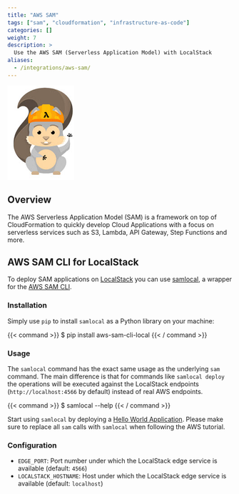 ```yaml
---
title: "AWS SAM"
tags: ["sam", "cloudformation", "infrastructure-as-code"]
categories: []
weight: 7
description: >
  Use the AWS SAM (Serverless Application Model) with LocalStack
aliases:
  - /integrations/aws-sam/
---
```


![AWS SAM](aws-sam-logo.jpg)

## Overview

The AWS Serverless Application Model (SAM) is a framework on top of CloudFormation to quickly develop Cloud Applications with a focus on serverless services such as S3, Lambda, API Gateway, Step Functions and more.

## AWS SAM CLI for LocalStack

To deploy SAM applications on [LocalStack](https://github.com/localstack/localstack) you can use [samlocal](https://github.com/localstack/aws-sam-cli-local), a wrapper for the [AWS SAM CLI](https://github.com/aws/aws-sam-cli).

### Installation

Simply use `pip` to install `samlocal` as a Python library on your machine:

{{< command >}}
$ pip install aws-sam-cli-local
{{< / command >}}

### Usage

The `samlocal` command has the exact same usage as the underlying `sam` command. The main difference is that for commands like `samlocal deploy` the operations will be executed against the LocalStack endpoints (`http://localhost:4566` by default) instead of real AWS endpoints.

{{< command >}}
$ samlocal --help
{{< / command >}}

Start using `samlocal` by deploying a [Hello World Application](https://docs.aws.amazon.com/serverless-application-model/latest/developerguide/serverless-getting-started-hello-world.html).
Please make sure to replace all `sam` calls with `samlocal` when following the AWS tutorial.

### Configuration

* `EDGE_PORT`: Port number under which the LocalStack edge service is available (default: `4566`)
* `LOCALSTACK_HOSTNAME`: Host under which the LocalStack edge service is available (default: `localhost`)
